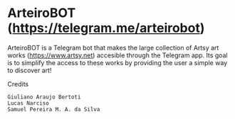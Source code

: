 ArteiroBOT (https://telegram.me/arteirobot)
============

ArteiroBOT is a Telegram bot that makes the large collection of Artsy art works (https://www.artsy.net) accesible through the Telegram app. 
Its goal is to simplify the access to these works by providing the user a simple way to discover art!

Credits

	Giuliano Araujo Bertoti
	Lucas Narciso
	Samuel Pereira M. A. da Silva

